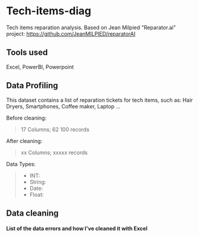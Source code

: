 # Tech-items-diag

Tech items reparation analysis. Based on Jean Milpied "Reparator.ai" project: https://github.com/JeanMILPIED/reparatorAI


## Tools used
Excel, PowerBI, Powerpoint


## Data Profiling

This dataset contains a list of reparation tickets for tech items, such as: Hair Dryers, Smartphones, Coffee maker, Laptop ...


Before cleaning:

> 17 Columns;
> 62 100 records

After cleaning:

> xx Columns;
> xxxxx records

Data Types:

> * INT: 
> * String: 
> * Date: 
> * Float: 


## Data cleaning

#### List of the data errors and how I've cleaned it with Excel

